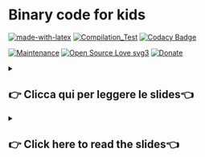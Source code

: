 # Binary code for kids

[![made-with-latex](https://img.shields.io/badge/Made%20with-LaTeX-1f425f.svg)](https://www.latex-project.org/)
[![Compilation_Test](https://github.com/R0mb0/Binary_code_for_kids_it_en/actions/workflows/Compilation_test.yml/badge.svg)](https://github.com/R0mb0/Binary_code_for_kids_it_en/actions/workflows/Compilation_test.yml)
[![Codacy Badge](https://app.codacy.com/project/badge/Grade/508d50fc39b34f8d95bfaaf832655f18)](https://app.codacy.com/gh/R0mb0/Binary_code_for_kids_it_en/dashboard?utm_source=gh&utm_medium=referral&utm_content=&utm_campaign=Badge_grade)

[![Maintenance](https://img.shields.io/badge/Maintained%3F-yes-green.svg)](https://github.com/R0mb0/Binary_code_for_kids_it_en)
[![Open Source Love svg3](https://badges.frapsoft.com/os/v3/open-source.svg?v=103)](https://github.com/R0mb0/Binary_code_for_kids_it_en)
[![Donate](https://img.shields.io/badge/PayPal-Donate%20to%20Author-blue.svg)](http://paypal.me/R0mb0)

<details>
 <summary>

## 👉 Clicca qui per leggere le slides👈
  
 </summary>

![0001](https://github.com/R0mb0/Binary_code_for_kids_it_en/blob/main/ReadMe_Imgs/Italian/0001.png?raw=true)
![0002](https://github.com/R0mb0/Binary_code_for_kids_it_en/blob/main/ReadMe_Imgs/Italian/0002.png?raw=true)
![0003](https://github.com/R0mb0/Binary_code_for_kids_it_en/blob/main/ReadMe_Imgs/Italian/0003.png?raw=true)
![0004](https://github.com/R0mb0/Binary_code_for_kids_it_en/blob/main/ReadMe_Imgs/Italian/0004.png?raw=true)
![0005](https://github.com/R0mb0/Binary_code_for_kids_it_en/blob/main/ReadMe_Imgs/Italian/0005.png?raw=true)
![0006](https://github.com/R0mb0/Binary_code_for_kids_it_en/blob/main/ReadMe_Imgs/Italian/0006.png?raw=true)
![0007](https://github.com/R0mb0/Binary_code_for_kids_it_en/blob/main/ReadMe_Imgs/Italian/0007.png?raw=true)
![0008](https://github.com/R0mb0/Binary_code_for_kids_it_en/blob/main/ReadMe_Imgs/Italian/0008.png?raw=true)
![0009](https://github.com/R0mb0/Binary_code_for_kids_it_en/blob/main/ReadMe_Imgs/Italian/0009.png?raw=true)
![0010](https://github.com/R0mb0/Binary_code_for_kids_it_en/blob/main/ReadMe_Imgs/Italian/0010.png?raw=true)
![0011](https://github.com/R0mb0/Binary_code_for_kids_it_en/blob/main/ReadMe_Imgs/Italian/0011.png?raw=true)
![0012](https://github.com/R0mb0/Binary_code_for_kids_it_en/blob/main/ReadMe_Imgs/Italian/0012.png?raw=true)
 
</details>

<details>
 <summary>

## 👉 Click here to read the slides👈
  
 </summary>

![0001](https://github.com/R0mb0/Binary_code_for_kids_it_en/blob/main/ReadMe_Imgs/English/0001.png?raw=true)
![0002](https://github.com/R0mb0/Binary_code_for_kids_it_en/blob/main/ReadMe_Imgs/English/0002.png?raw=true)
![0003](https://github.com/R0mb0/Binary_code_for_kids_it_en/blob/main/ReadMe_Imgs/English/0003.png?raw=true)
![0004](https://github.com/R0mb0/Binary_code_for_kids_it_en/blob/main/ReadMe_Imgs/English/0004.png?raw=true)
![0005](https://github.com/R0mb0/Binary_code_for_kids_it_en/blob/main/ReadMe_Imgs/English/0005.png?raw=true)
![0006](https://github.com/R0mb0/Binary_code_for_kids_it_en/blob/main/ReadMe_Imgs/English/0006.png?raw=true)
![0007](https://github.com/R0mb0/Binary_code_for_kids_it_en/blob/main/ReadMe_Imgs/English/0007.png?raw=true)
![0008](https://github.com/R0mb0/Binary_code_for_kids_it_en/blob/main/ReadMe_Imgs/English/0008.png?raw=true)
![0009](https://github.com/R0mb0/Binary_code_for_kids_it_en/blob/main/ReadMe_Imgs/English/0009.png?raw=true)
![0010](https://github.com/R0mb0/Binary_code_for_kids_it_en/blob/main/ReadMe_Imgs/English/0010.png?raw=true)
![0011](https://github.com/R0mb0/Binary_code_for_kids_it_en/blob/main/ReadMe_Imgs/English/0011.png?raw=true)
![0012](https://github.com/R0mb0/Binary_code_for_kids_it_en/blob/main/ReadMe_Imgs/English/0012.png?raw=true)
 
</details>
